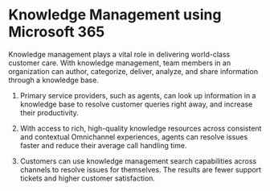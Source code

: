 # Knowledge Management using Microsoft 365

Knowledge management plays a vital role in delivering world-class customer care. With knowledge management, team members in an organization can author, categorize, deliver, analyze, and share information through a knowledge base.

1. Primary service providers, such as agents, can look up information in a knowledge base to resolve customer queries right away, and increase their productivity.

2. With access to rich, high-quality knowledge resources across consistent and contextual Omnichannel experiences, agents can resolve issues faster and reduce their average call handling time.

3. Customers can use knowledge management search capabilities across channels to resolve issues for themselves. The results are fewer support tickets and higher customer satisfaction.

